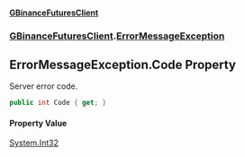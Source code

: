 #### [GBinanceFuturesClient](./index.md 'index')
### [GBinanceFuturesClient](./GBinanceFuturesClient.md 'GBinanceFuturesClient').[ErrorMessageException](./GBinanceFuturesClient-ErrorMessageException.md 'GBinanceFuturesClient.ErrorMessageException')
## ErrorMessageException.Code Property
Server error code.  
```csharp
public int Code { get; }
```
#### Property Value
[System.Int32](https://docs.microsoft.com/en-us/dotnet/api/System.Int32 'System.Int32')  
